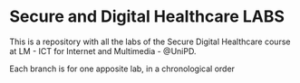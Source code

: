 # Secure and Digital Healthcare LABS

This is a repository with all the labs of the Secure Digital Healthcare course at LM - ICT for Internet and Multimedia - @UniPD. 

Each branch is for one apposite lab, in a chronological order
